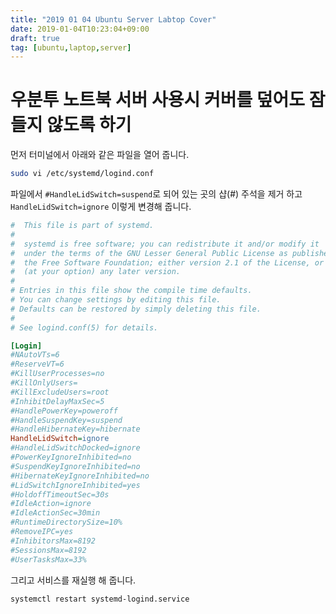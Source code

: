 ```yaml
---
title: "2019 01 04 Ubuntu Server Labtop Cover"
date: 2019-01-04T10:23:04+09:00
draft: true
tag: [ubuntu,laptop,server]
---
```


# 우분투 노트북 서버 사용시 커버를 덮어도 잠들지 않도록 하기

먼저 터미널에서 아래와 같은 파일을 열어 줍니다.

```bash
sudo vi /etc/systemd/logind.conf
```



파일에서 `#HandleLidSwitch=suspend`로 되어 있는 곳의 샵(#) 주석을 제거 하고 `HandleLidSwitch=ignore` 이렇게 변경해 줍니다.

```ini
#  This file is part of systemd.
#
#  systemd is free software; you can redistribute it and/or modify it
#  under the terms of the GNU Lesser General Public License as published by
#  the Free Software Foundation; either version 2.1 of the License, or
#  (at your option) any later version.
#
# Entries in this file show the compile time defaults.
# You can change settings by editing this file.
# Defaults can be restored by simply deleting this file.
#
# See logind.conf(5) for details.

[Login]
#NAutoVTs=6
#ReserveVT=6
#KillUserProcesses=no
#KillOnlyUsers=
#KillExcludeUsers=root
#InhibitDelayMaxSec=5
#HandlePowerKey=poweroff
#HandleSuspendKey=suspend
#HandleHibernateKey=hibernate
HandleLidSwitch=ignore
#HandleLidSwitchDocked=ignore
#PowerKeyIgnoreInhibited=no
#SuspendKeyIgnoreInhibited=no
#HibernateKeyIgnoreInhibited=no
#LidSwitchIgnoreInhibited=yes
#HoldoffTimeoutSec=30s
#IdleAction=ignore
#IdleActionSec=30min
#RuntimeDirectorySize=10%
#RemoveIPC=yes
#InhibitorsMax=8192
#SessionsMax=8192
#UserTasksMax=33%
```



그리고 서비스를 재실행 해 줍니다.

```bash
systemctl restart systemd-logind.service
```

